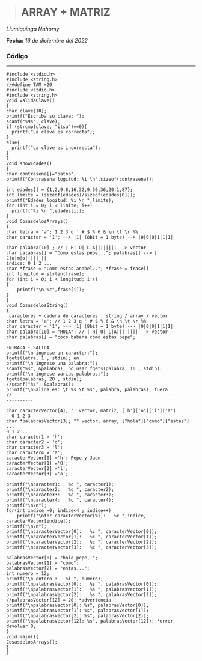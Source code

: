 ># **ARRAY + MATRIZ**
  *Llumiquinga Nahomy*

  **Fecha:** *16 de diciembre del 2022*

### **Código**
---
    #include <stdio.h>
    #include <string.h>
    //#define TAM =20
    #include <stdio.h>
    #include <string.h>
    void validaClave()
    {
    char clave[10];
    printf("Escriba su clave: ");
    scanf("%9s", clave); 
    if (strcmp(clave, "itsa")==0){
      printf("La clave es correcta");
    }
    else{
      printf("La clave es incorrecta");
    }
    }
    void showEdades()
    {
    char contrasena[]="patoo";
    printf("Contrasena logitud: %i \n",sizeof(contrasena));
    
    int edades[] = {1,2,9,8,16,32,9,50,36,20,1,87};
    int limite = (sizeof(edades)/sizeof(edades[0]));
    printf("Edades logitud: %i \n ",limite);
    for (int i = 0; i < limite; i++)
      printf("%i \n ",edades[i]);
    }
    void CosasdelosArrays()
    {
    char letra = 'a'; 1 2 3 q ' # $ % 6 & \n \t \r %%
    char caracter = '1'; --> |1| (8bit = 1 byte) --> |0|0|0|1|1|1|
 	
    char palabra[10] ; // | H| O| L|A|||||||| --> vector
    char palabras[] = "Como estas pepe..."; palabras[] --> | C|o|m|o|||||||| 
    índice: 0 1 2 ...
    char *frase = "Como estas anabel.."; *frase = frase[]
	int longitud = strlen(frase);
	for (int i = 0; i < longitud; i++)
	{
		printf("\n %c",frase[i]);
	}
    }
    void CosasdelosString()
    {
     caracteres + cadena de caracteres : string / array / vector
    char letra = 'a'; // 1 2 3 q ' # $ % 6 & \n \t \r %%
    char caracter = '1'; --> |1| (8bit = 1 byte) --> |0|0|0|1|1|1|
    char palabra[10] = "HOLA"; // | H| O| L|A|||||||| --> vector
	char palabras[] = "coco babana como estas pepe";
 
    ENTRADA - SALIDA
    printf("\n ingrese un caracter:"); 
    fgets(letra, 1 , stdin); en
    printf("\n ingrese una palabra:");
    scanf("%s", &palabra); no usar fgets(palabra, 10 , stdin);
    printf("\n ingrese varias palabras:");
    fgets(palabras, 20 , stdin);
    //scanf("%s", &palabras); 
    printf("\nSalida es: \t %s \t %s", palabra, palabras); fuera
    //  ----------------------------------------------------------------------------
	
    char caracterVector[4]; '' vector, matriz, ['h']['o']['l']['a']
      0 1 2 3
    char *palabrasVector[3]; "" vector, array, ["hola"]["como"]["estas"] ...
    0 1 2 ...
	char caracter1 = 'h';
	char caracter2 = 'o';
	char caracter3 = 'l';
	char caracter4 = 'a';
    caracterVector[0] ='h'; Pepe y Juan
	caracterVector[1] ='0';
	caracterVector[2] ='l';
	caracterVector[3] ='a';
	
	printf("\ncaracter1:   %c ", caracter1); 
	printf("\ncaracter2:   %c ", caracter2); 
	printf("\ncaracter3:   %c ", caracter3); 
	printf("\ncaracter4:   %c ", caracter4); 
    printf("\n\n");
	for(int indice =0; indice<4 ; indice++)
		printf("\nfor caracterVector[%i]:   %c ",indice, caracterVector[indice]); 
    printf("\n\n");
	printf("\ncaracterVector[0]:   %c ", caracterVector[0]); 
	printf("\ncaracterVector[1]:   %c ", caracterVector[1]); 
	printf("\ncaracterVector[2]:   %c ", caracterVector[2]); 
	printf("\ncaracterVector[3]:   %c ", caracterVector[3]);
	
	palabrasVector[0] = "hola pepe, ";
	palabrasVector[1] = "como";
	palabrasVector[2] = "estas...";
	int numero = 12;
	printf("\n entero :   %i ", numero); 
	printf("\npalabrasVector[0]:   %s ", palabrasVector[0]); 
	printf("\npalabrasVector[1]:   %s ", palabrasVector[1]); 
	printf("\npalabrasVector[2]:   %s ", palabrasVector[2]); 
    //palabrasVector[12] = 20; *advertencia
    printf("\npalabrasVector[0]: %s", palabrasVector[0]);
    printf("\npalabrasVector[1]: %s", palabrasVector[1]);
    printf("\npalabrasVector[2]: %s", palabrasVector[2]);
    printf("\npalabrasVector[12]: %s", palabrasVector[12]); *error
    devolver 0;
    }
    void main(){
    CosasdelosArrays();
    }
    }